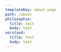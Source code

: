 ```yaml
---
templateKey: about-page
path: /about
philosophie:
  title: test
  body: test
vorstand:
  title: test
  body: test
---
```

